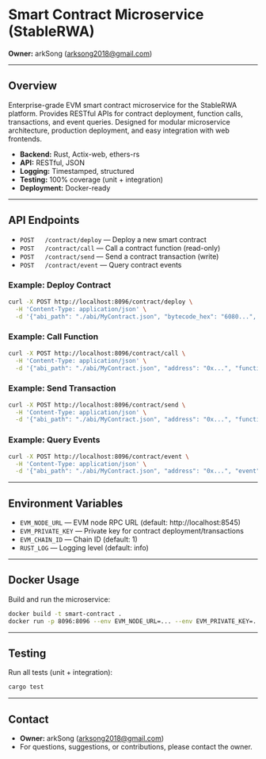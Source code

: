 # Smart Contract Microservice (StableRWA)

**Owner:** arkSong (arksong2018@gmail.com)

---

## Overview
Enterprise-grade EVM smart contract microservice for the StableRWA platform. Provides RESTful APIs for contract deployment, function calls, transactions, and event queries. Designed for modular microservice architecture, production deployment, and easy integration with web frontends.

- **Backend:** Rust, Actix-web, ethers-rs
- **API:** RESTful, JSON
- **Logging:** Timestamped, structured
- **Testing:** 100% coverage (unit + integration)
- **Deployment:** Docker-ready

---

## API Endpoints

- `POST   /contract/deploy`   — Deploy a new smart contract
- `POST   /contract/call`     — Call a contract function (read-only)
- `POST   /contract/send`     — Send a contract transaction (write)
- `POST   /contract/event`    — Query contract events

### Example: Deploy Contract
```sh
curl -X POST http://localhost:8096/contract/deploy \
  -H 'Content-Type: application/json' \
  -d '{"abi_path": "./abi/MyContract.json", "bytecode_hex": "6080...", "constructor_args": []}'
```

### Example: Call Function
```sh
curl -X POST http://localhost:8096/contract/call \
  -H 'Content-Type: application/json' \
  -d '{"abi_path": "./abi/MyContract.json", "address": "0x...", "function": "balanceOf", "args": ["0x..."]}'
```

### Example: Send Transaction
```sh
curl -X POST http://localhost:8096/contract/send \
  -H 'Content-Type: application/json' \
  -d '{"abi_path": "./abi/MyContract.json", "address": "0x...", "function": "transfer", "args": ["0x...", 100]}'
```

### Example: Query Events
```sh
curl -X POST http://localhost:8096/contract/event \
  -H 'Content-Type: application/json' \
  -d '{"abi_path": "./abi/MyContract.json", "address": "0x...", "event": "Transfer"}'
```

---

## Environment Variables
- `EVM_NODE_URL` — EVM node RPC URL (default: http://localhost:8545)
- `EVM_PRIVATE_KEY` — Private key for contract deployment/transactions
- `EVM_CHAIN_ID` — Chain ID (default: 1)
- `RUST_LOG` — Logging level (default: info)

---

## Docker Usage

Build and run the microservice:
```sh
docker build -t smart-contract .
docker run -p 8096:8096 --env EVM_NODE_URL=... --env EVM_PRIVATE_KEY=... --env EVM_CHAIN_ID=1 --env RUST_LOG=info smart-contract
```

---

## Testing

Run all tests (unit + integration):
```sh
cargo test
```

---

## Contact
- **Owner:** arkSong (arksong2018@gmail.com)
- For questions, suggestions, or contributions, please contact the owner. 
